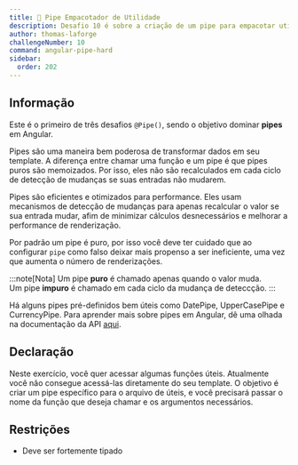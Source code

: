 ```yaml
---
title: 🔴 Pipe Empacotador de Utilidade
description: Desafio 10 é sobre a criação de um pipe para empacotar utilidades
author: thomas-laforge
challengeNumber: 10
command: angular-pipe-hard
sidebar:
  order: 202
---
```


## Informação

Este é o primeiro de três desafios `@Pipe()`, sendo o objetivo dominar **pipes** em Angular.

Pipes são uma maneira bem poderosa de transformar dados em seu template. A diferença entre chamar uma função e um pipe é que pipes puros são memoizados. Por isso, eles não são recalculados em cada ciclo de detecção de mudanças se suas entradas não mudarem.

Pipes são eficientes e otimizados para performance. Eles usam mecanismos de detecção de mudanças para apenas recalcular o valor se sua entrada mudar, afim de minimizar cálculos desnecessários e melhorar a performance de renderização.

Por padrão um pipe é puro, por isso você deve ter cuidado que ao configurar `pipe` como falso deixar mais propenso a ser ineficiente, uma vez que aumenta o número de renderizações.

:::note[Nota]
Um pipe **puro** é chamado apenas quando o valor muda.\
Um pipe **impuro** é chamado em cada ciclo da mudança de deteccção.
:::

Há alguns pipes pré-definidos bem úteis como DatePipe, UpperCasePipe e CurrencyPipe. Para aprender mais sobre pipes em Angular, dê uma olhada na documentação da API [aqui](https://angular.io/guide/pipes).

## Declaração

Neste exercício, você quer acessar algumas funções úteis. Atualmente você não consegue acessá-las diretamente do seu template. O objetivo é criar um pipe específico para o arquivo de úteis, e você precisará passar o nome da função que deseja chamar e os argumentos necessários.

## Restrições

- Deve ser fortemente tipado
